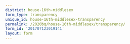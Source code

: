 ```yaml
---
district: house-16th-middlesex
form_type: transparency
unique_id: house-16th-middlesex-transparency
permalink: /2020bq/house-16th-middlesex/transparency/
form_id: '201707123019141'
layout: form
---
```

